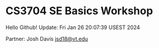 # CS3704 SE Basics Workshop
Hello Github!
 Update: Fri Jan 26 20:07:39 USEST 2024

Partner: Josh Davis jsd18@vt.edu
